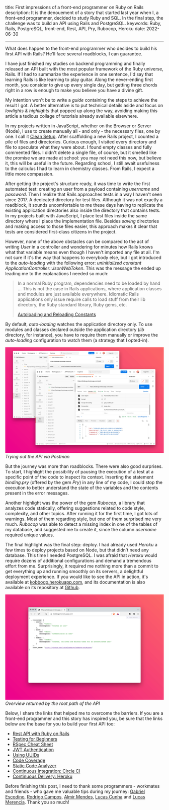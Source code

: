 title: First impressions of a front-end programmer on Ruby on Rails
description: It is the denouement of a story that started last year when I, a front-end programmer, decided to study Ruby and SQL. In the final step, the challenge was to build an API using Rails and PostgreSQL.
keywords: Ruby, Rails, PostgreSQL, front-end, Rest, API, Pry, Rubocop, Heroku
date: 2022-06-30

---

What does happen to the front-end programmer who decides to build his first API with Rails? He'll face several roadblocks, I can guarantee.

I have just finished my studies on backend programming and finally released an API built with the most popular framework of the Ruby universe, Rails. If I had to summarize the experience in one sentence, I'd say that learning Rails is like learning to play guitar. Along the never-ending first month, you consider to give up every single day, but getting three chords right in a row is enough to make you believe you have a divine gift.

My intention won't be to write a *guide* containing the steps to achieve the result I got. A better alternative is to put technical details aside and focus on *lowlights & highlights* that popped up along the way, avoiding making this article a tedious collage of tutorials already available elsewhere.

In my projects written in JavaScript, whether on the Browser or Server (Node), I use to create manually all - and only - the necessary files, one by one. I call it [Clean Setup](https://rafaelcamargo.com/blog/clean-setup/). After scaffolding a new Rails project, I counted a pile of files and directories. Curious enough, I visited every directory and file to speculate what they were about. I found empty classes and fully commented files. I didn't delete a single file, of course, but it smelled like the promise we are made at school: you may not need this now, but believe it, this will be useful in the future. Regarding school, I still await usefulness to the calculus I had to learn in chemistry classes. From Rails, I expect a little more compassion.

After getting the project's structure ready, it was time to write the first automated test: creating an user from a payload containing *username* and *password*. Then I realize that Rails approaches tests in a way I haven't seen since 2017. A dedicated directory for test files. Although it was not exactly a roadblock, it sounds uncomfortable to me these days having to replicate the existing application directories also inside the directory that contains tests. In my projects built with JavaScript, I place test files inside the same directory where I place the implementation file. Besides *saving* directories and making access to those files easier, this approach makes it clear that tests are considered first-class citizens in the project.

However, none of the above obstacles can be compared to the act of writing *User* in a controller and wondering for minutes how Rails knows what that variable means even though I haven't imported any file at all. I'm not sure if it's the way that happens to everybody else, but I got introduced to the *auto-loading* with the following error: *uninitialized constant ApplicationController::JsonWebToken*. This was the message the ended up leading me to the explanations I needed so much:

> In a normal Ruby program, dependencies need to be loaded by hand ... This is not the case in Rails applications, where application classes and modules are just available everywhere. Idiomatic Rails applications only issue require calls to load stuff from their lib directory, the Ruby standard library, Ruby gems, etc.
>
> [Autoloading and Reloading Constants](https://guides.rubyonrails.org/autoloading_and_reloading_constants.html)

By default, *auto-loading* watches the application directory only. To use modules and classes declared outside the application directory (*lib* directory, for instance), you have to require them manually or improve the *auto-loading* configuration to watch them (a strategy that I opted-in).

![Trying out the API via Postman](../../images/kobbogo-postman.png)  
_Trying out the API via Postman_

But the journey was more than roadblocks. There were also good surprises. To start, I highlight the possibility of pausing the execution of a test at a specific point of the code to inspect its context. Inserting the statement *binding.pry* (offered by the gem *Pry*) in any line of my code, I could stop the execution to better understand the state of the variables and the contents present in the error messages.

Another highlight was the power of the gem *Rubocop*, a library that analyzes code statically, offering suggestions related to code style, complexity, and other topics. After running it for the first time, I got lots of warnings. Most of them regarding style, but one of them surprised me very much. *Rubocop* was able to detect a missing index in one of the tables of my database, and suggested me to create it, since the column *username* required unique values.

The final highlight was the final step: deploy. I had already used *Heroku* a few times to deploy projects based on Node, but that didn't need any database. This time I needed PostgreSQL. I was afraid that *Heroku* would require dozens of additional configurations and demand a tremendous effort from me. Surprisingly, it required me nothing more than a commit to get everything up and running smoothly on its servers, a delightful deployment experience. If you would like to see the API in action, it's available at [kobbogo.herokuapp.com](https://kobbogo.herokuapp.com/), and its documentation is also available on its repository at [Github](https://github.com/rafaelcamargo/kobbogo-api).

![API Overview](../../images/kobbogo-summary.png)  
_Overview returned by the root path of the API_

Below, I share the links that helped me to overcome the barriers. If you are a front-end programmer and this story has inspired you, be sure that the links below are the base for you to build your first API too:

- [Rest API with Ruby on Rails](https://www.udemy.com/course/ruby-on-rails-api-the-complete-guide/)
- [Testing for Beginners](https://testing-for-beginners.rubymonstas.org/)
- [RSpec Cheat Sheet](https://drive.google.com/file/d/1-q--B-DlZTDjFmM-pLE-9NnlWvTmg562/view)
- [JWT Authentication](https://medium.com/binar-academy/rails-api-jwt-authentication-a04503ea3248)
- [Using UUIDs](https://itnext.io/using-uuids-to-your-rails-6-application-6438f4eeafdf)
- [Code Coverage](https://github.com/simplecov-ruby/simplecov)
- [Static Code Analyzer](https://rubocop.org/)
- [Continuous Integration: Circle CI](https://circleci.com/docs/2.0/language-ruby)
- [Continuous Delivery: Heroku](https://circleci.com/developer/orbs/orb/circleci/heroku)

Before finishing this post, I need to thank some programmers - workmates and friends - who gave me valuable tips during my journey: [Gabriel Escodino](https://github.com/gabrielescodino), [Rodrigo Campos](https://github.com/kykocamp), [Almir Mendes](https://github.com/m3nd3s), [Lucas Cunha](https://github.com/lucasfcunha) and [Lucas Merencia](https://github.com/merencia). Thank you so much!
